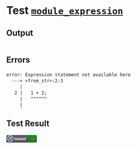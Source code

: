 # Test [`module_expression`](/doc/tests/statement_usage.md#L200)

## Output

```,plain
```

## Errors

```,plain
error: Expression statement not available here
  ---> <from_str>:2:3
     |
   2 |   1 + 2;
     |   ^^^^^^
     |
```

## Test Result

![FAILED AS EXPECTED](/doc/tests/.test/module_expression.png)
